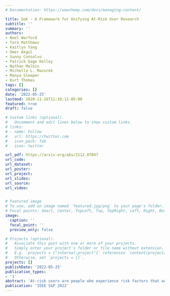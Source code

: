 ```yaml
---
# Documentation: https://wowchemy.com/docs/managing-content/

title: SoK - A Framework for Unifying At-Risk User Research
subtitle: ''
summary: ''
authors:
- Noel Warford
- Tara Matthews
- Kaitlyn Yang
- Omer Akgul
- Sunny Consolvo
- Patrick Gage Kelley
- Nathan Malkin
- Michelle L. Mazurek
- Manya Sleeper
- Kurt Thomas
tags: []
categories: []
date: '2022-05-25'
lastmod: 2020-11-16T11:18:12-05:00
featured: true
draft: false

# Custom links (optional).
#   Uncomment and edit lines below to show custom links.
# links:
# - name: Follow
#   url: https://twitter.com
#   icon_pack: fab
#   icon: twitter

url_pdf: https://arxiv.org/abs/2112.07047
url_code:
url_dataset:
url_poster:
url_project:
url_slides:
url_source:
url_video:


# Featured image
# To use, add an image named `featured.jpg/png` to your page's folder.
# Focal points: Smart, Center, TopLeft, Top, TopRight, Left, Right, BottomLeft, Bottom, BottomRight.
image:
  caption: ''
  focal_point: ''
  preview_only: false

# Projects (optional).
#   Associate this post with one or more of your projects.
#   Simply enter your project's folder or file name without extension.
#   E.g. `projects = ["internal-project"]` references `content/project/deep-learning/index.md`.
#   Otherwise, set `projects = []`.
projects: []
publishDate: '2022-05-25'
publication_types:
- '1'
abstract: 'At-risk users are people who experience risk factors that augment or amplify their chances of being digitally attacked and/or suffering disproportionate harms. In this systematization work, we present a framework for reasoning about at-risk users based on a wide-ranging meta-analysis of 95 papers. Across the varied populations that we examined (e.g., children, activists, people with disabilities), we identified 10 unifying contextual risk factors — such as marginalization and access to a sensitive resource — that augment or amplify digital-safety risks and their resulting harms. We also identified technical and non-technical practices that at-risk users adopt to attempt to protect themselves from digital-safety risks. We use this framework to discuss barriers that limit at-risk users’ ability or willingness to take protective actions. We believe that researchers and technology creators can use our framework to identify and shape research investments to benefit at-risk users, and to guide technology design to better support at-risk users.'
publication: 'IEEE S&P 2022'
---
```

